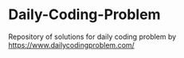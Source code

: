# Daily-Coding-Problem

Repository of solutions for daily coding problem by https://www.dailycodingproblem.com/
